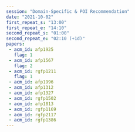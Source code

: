 ```yaml
---
session: "Domain-Specific & POI Recommendation"
date: "2021-10-02" 
first_repeat_s: "13:00" 
first_repeat_e: "14:10" 
second_repeat_s: "01:00" 
second_repeat_e: "02:10 (+1d)"
papers:
 - acm_id: afp1925
   flag: 1
 - acm_id: afp1567
   flag: 2
 - acm_id: rgfp1211
   flag: 1
 - acm_id: afp1996
 - acm_id: afp1312
 - acm_id: afp1327
 - acm_id: rgfp1502
 - acm_id: afp1813
 - acm_id: rgfp1169
 - acm_id: rgfp2117
 - acm_id: rgfp1386
---
```

